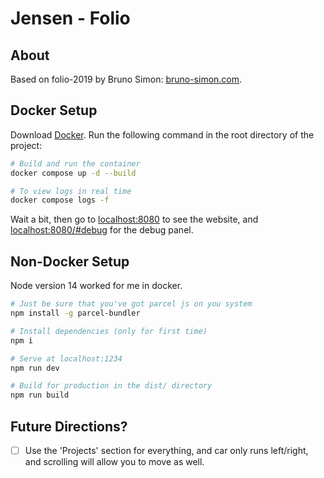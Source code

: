 # Jensen - Folio 

## About
Based on folio-2019 by Bruno Simon: [bruno-simon.com](https://www.bruno-simon.com/).

## Docker Setup
Download [Docker](https://www.docker.com/products/docker-desktop).
Run the following command in the root directory of the project:

``` bash
# Build and run the container
docker compose up -d --build

# To view logs in real time
docker compose logs -f
```

Wait a bit, then go to [localhost:8080](http://localhost:8080) to see the website, and [localhost:8080/#debug](http://localhost:8080/#debug) for the debug panel.


## Non-Docker Setup

Node version 14 worked for me in docker. 

``` bash
# Just be sure that you've got parcel js on you system
npm install -g parcel-bundler

# Install dependencies (only for first time)
npm i

# Serve at localhost:1234
npm run dev

# Build for production in the dist/ directory
npm run build
```

## Future Directions?
- [ ] Use the 'Projects' section for everything, and car only runs left/right, and scrolling will allow you to move as well.